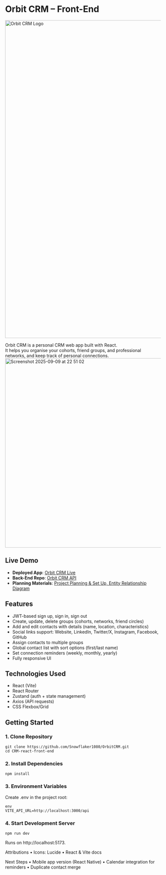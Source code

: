 # Orbit CRM – Front-End
<img width="1024" height="1024" alt="Orbit CRM Logo" src="https://github.com/user-attachments/assets/dc956bb5-0492-4a34-a3fa-e61b72495b0c" />

Orbit CRM is a personal CRM web app built with React.  
It helps you organise your cohorts, friend groups, and professional networks, and keep track of personal connections.
<img width="1038" height="610" alt="Screenshot 2025-09-09 at 22 51 02" src="https://github.com/user-attachments/assets/553a9c41-f682-4dc5-a11b-60cac259d72d" />

## Live Demo

- **Deployed App**: [Orbit CRM Live](https://your-deployed-app-link.com)  
- **Back-End Repo**: [Orbit CRM API](https://github.com/Snowflaker1080/OrbitCRM/tree/main/CRM-express-api-back-end)
- **Planning Materials**: [Project Planning & Set Up, Entity Relationship Diagram](https://www.icloud.com/freeform/0ebUKyiuoFa1LGwG5bNxzgkJQ#Personal_CRM_Project)

## Features

- JWT-based sign up, sign in, sign out  
- Create, update, delete groups (cohorts, networks, friend circles)  
- Add and edit contacts with details (name, location, characteristics)  
- Social links support: Website, LinkedIn, Twitter/X, Instagram, Facebook, GitHub  
- Assign contacts to multiple groups  
- Global contact list with sort options (first/last name)  
- Set connection reminders (weekly, monthly, yearly)  
- Fully responsive UI  

## Technologies Used

- React (Vite)  
- React Router  
- Zustand (auth + state management)  
- Axios (API requests)  
- CSS Flexbox/Grid  

## Getting Started

### 1. Clone Repository

	git clone https://github.com/Snowflaker1080/OrbitCRM.git
	cd CRM-react-front-end

### 2. Install Dependencies

	npm install

### 3. Environment Variables

Create .env in the project root:

	env
	VITE_API_URL=http://localhost:3000/api

### 4. Start Development Server

	npm run dev

Runs on http://localhost:5173.

Attributions
	•	Icons: Lucide
	•	React & Vite docs

Next Steps
	•	Mobile app version (React Native)
	•	Calendar integration for reminders
	•	Duplicate contact merge

